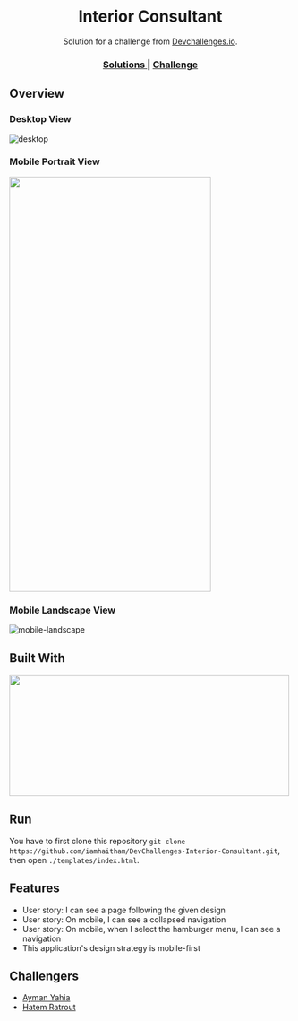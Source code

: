 <h1 align="center">Interior Consultant</h1>

<div align="center">
   Solution for a challenge from  <a href="http://devchallenges.io" target="_blank">Devchallenges.io</a>.
</div>

<div align="center">
  <h3>
    <a href="https://devchallenges.io/paths/responsive-web-developer/solutions">
      Solutions
    </a>
    <span> | </span>
    <a href="https://devchallenges.io/challenges/Jymh2b2FyebRTUljkNcb">
      Challenge
    </a>
  </h3>
</div>

## Overview
### Desktop View
![desktop](https://user-images.githubusercontent.com/81507185/175389633-4167d1b6-b50f-41f6-b778-f4e316ec31d8.png)

### Mobile Portrait View
<img src="https://user-images.githubusercontent.com/81507185/175390440-273a9283-1d3c-4888-bcda-49abc8d54387.png" width="360" height="740" style="margin-left:auto;margin-right:auto"/>

### Mobile Landscape View
![mobile-landscape](https://user-images.githubusercontent.com/81507185/175389703-38bf4f0d-bea8-49b8-9f01-f279cec2a764.png)

## Built With
<img src="https://user-images.githubusercontent.com/81507185/173192197-fe082a1a-5cdd-450f-a6c9-232024531515.png" width="500" height="216">

## Run
You have to first clone this repository ```git clone https://github.com/iamhaitham/DevChallenges-Interior-Consultant.git```, then open ``` ./templates/index.html ```.

## Features
- User story: I can see a page following the given design
- User story: On mobile, I can see a collapsed navigation
- User story: On mobile, when I select the hamburger menu, I can see a navigation
- This application's design strategy is mobile-first 

## Challengers
- [Ayman Yahia](https://github.com/ayman-yahia)
- [Hatem Ratrout](https://github.com/hatemratrout)
